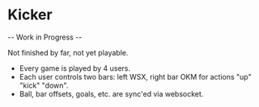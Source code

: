 # Kicker

-- Work in Progress --

Not finished by far, not yet playable.

- Every game is played by 4 users.
- Each user controls two bars: left  WSX, right bar OKM for actions "up" "kick" "down".
- Ball, bar offsets, goals, etc. are sync'ed via websocket.
